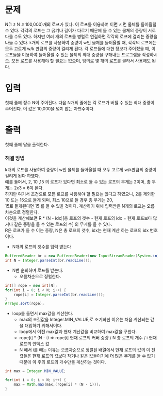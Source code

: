# 문제
N(1 ≤ N ≤ 100,000)개의 로프가 있다. 이 로프를 이용하여 이런 저런 물체를 들어올릴 수 있다. 각각의 로프는 그 굵기나 길이가 다르기 때문에 들 수 있는 물체의 중량이 서로 다를 수도 있다.
하지만 여러 개의 로프를 병렬로 연결하면 각각의 로프에 걸리는 중량을 나눌 수 있다. k개의 로프를 사용하여 중량이 w인 물체를 들어올릴 때, 각각의 로프에는 모두 고르게 w/k 만큼의 중량이 걸리게 된다.
각 로프들에 대한 정보가 주어졌을 때, 이 로프들을 이용하여 들어올릴 수 있는 물체의 최대 중량을 구해내는 프로그램을 작성하시오. 모든 로프를 사용해야 할 필요는 없으며, 임의로 몇 개의 로프를 골라서 사용해도 된다.

# 입력
첫째 줄에 정수 N이 주어진다. 다음 N개의 줄에는 각 로프가 버틸 수 있는 최대 중량이 주어진다. 이 값은 10,000을 넘지 않는 자연수이다.

# 출력
첫째 줄에 답을 출력한다.

### 해결 방법
k개의 로프를 사용하여 중량이 w인 물체를 들어올릴 때 모두 고르게 w/k만큼의 중량이 걸리게 된다 하였다.  
예를 들어서, 2, 10 ,15 의 로프가 있다면 최소로 들 수 있는 로프의 무게는 2이며, 총 무게는 2x3 = 6이 된다.  
하지만 여기서 조건으로 모든 로프를 사용해야 할 필요는 없다고 하였으니, 2를 제외한 10 또는 15으로 들게 되며, 최소 10으로 들 경우 총 무게는 20,   
15로 들게된다면 15 를 들 수 있을 것이다. 계산하기 위해 입력받은 N개의 로프는 오름차순으로 정렬한다.     
이것을 계산해보면 R * (N - idx)[총 로프의 갯수 - 현재 로프의 idx = 현재 로프보다 많거나 같은 중량을 들 수 있는 로프의 수] 의 무게를 들 수 있다.     
R은 로프가 들 수 이는 중량, N은 총 로프의 갯수, idx는 현재 계산 하는 로프의 idx 번호이다.

- N개의 로프의 갯수를 입력 받는다
```java
BufferedReader br = new BufferedReader(new InputStreamReader(System.in));
int N = Integer.parseInt(br.readLine());
```
- N번 순회하며 로프를 받는다.
  - 오름차순으로 정렬한다.
```java
int[] rope = new int[N];
for(int i = 0; i < N; i++) {
    rope[i] = Integer.parseInt(br.readLine());
}
Arrays.sort(rope);
```
- loop를 돌면서 max값을 계산한다.
  - max의 초깃값을 Integer.MIN_VALUE;로 초기화한 이유는 처음 계산되는 값을 대입하기 위해서이다. 
  - loop에서 이전 max값과 현재 계산값을 비교하여 max값을 구한다.
  -  rope[i] * (N - i) => rope[i] 현재 로프의 커버 중량 / N 총 로프의 개수 / i 현재 로프의 인덱스 값
    - N 에서 i를 빼는 이유는 오름차순으로 정렬된 배열에서 현재 로프의 값의 이 전 값들은 현재 로프의 값보다 작거나 같은 값들이기에 더 많은 무게를 들 수 없기 때문에
    이 후의 로프의 개수만을 계산하는 것이다. 
```java
int max = Integer.MIN_VALUE;

for(int i = 0; i < N; i++) {
    max = Math.max(max,(rope[i] * (N - i)));
}
```



